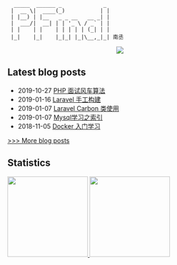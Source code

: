 ```shell
  _____  ______ _             _ 
 |  __ \|  ____(_)           | |
 | |__) | |__   _ _ __   __ _| |
 |  ___/|  __| | | '_ \ / _` | |
 | |    | |    | | | | | (_| | |
 |_|    |_|    |_|_| |_|\__,_|_| 南丞
```
<p align="center">
  <img src="https://github-profile-trophy.vercel.app/?username=Neroxiezi&theme=flat">
</p>



## Latest blog posts
- 2019-10-27 [PHP 面试风车算法](http://friday-go.icu/PHP-%E9%9D%A2%E8%AF%95%E9%A3%8E%E8%BD%A6%E7%AE%97%E6%B3%95)
- 2019-01-16 [Laravel 手工构建](http://friday-go.icu/Laravel-%E6%89%8B%E5%B7%A5%E6%9E%84%E5%BB%BA)
- 2019-01-07 [Laravel Carbon 类使用](http://friday-go.icu/Laravel-Carbon-%E7%B1%BB%E4%BD%BF%E7%94%A8)
- 2019-01-07 [Mysql学习之索引](http://friday-go.icu/Mysql%E5%AD%A6%E4%B9%A0%E4%B9%8B%E7%B4%A2%E5%BC%95)
- 2018-11-05 [Docker 入门学习](http://friday-go.icu/Docker%E5%85%A5%E9%97%A8)

[>>> More blog posts](https://friday-go.icu/)

## Statistics

<a href="https://github.com/Neroxiezi">
  <img height="180em" src="https://github-readme-stats.vercel.app/api?username=Neroxiezi&show_icons=true&theme=radical">
  <img height="180em" src="https://github-readme-stats.vercel.app/api/top-langs/?username=Neroxiezi&hide=ipynb,html&layout=compact&show_icons=true&theme=radical">
</a>
